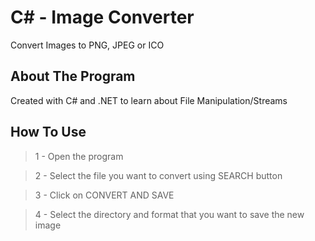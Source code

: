 # C# - Image Converter
Convert Images to PNG, JPEG or ICO

## About The Program
Created with C# and .NET to learn about File Manipulation/Streams

## How To Use

> 1 - Open the program

> 2 - Select the file you want to convert using SEARCH button

> 3 - Click on CONVERT AND SAVE

> 4 - Select the directory and format that you want to save the new image
